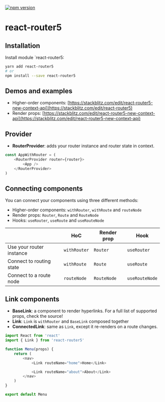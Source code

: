 [![npm version](https://badge.fury.io/js/react-router5.svg)](https://badge.fury.io/js/react-router5)

# react-router5

## Installation

Install module `react-router5:

```sh
yarn add react-router5
# or
npm install --save react-router5
```

## Demos and examples

-   Higher-order components: [https://stackblitz.com/edit/react-router5-new-context-api](https://stackblitz.com/edit/react-router5)
-   Render props: [https://stackblitz.com/edit/react-router5-new-context-api](https://stackblitz.com/edit/react-router5-new-context-api)

## Provider

-   **RouterProvider**: adds your router instance and router state in context.

```javascript
const AppWithRouter = (
    <RouterProvider router={router}>
        <App />
    </RouterProvider>
)
```

## Connecting components

You can connect your components using three different methods:

-   Higher-order components: `withRouter`, `withRoute` and `routeNode`
-   Render props: `Router`, `Route` and `RouteNode`
-   Hooks: `useRouter`, `useRoute` and `useRouteNode`

|                          | HoC          | Render prop | Hook           |
| ------------------------ | ------------ | ----------- | -------------- |
| Use your router instance | `withRouter` | `Router`    | `useRouter`    |
| Connect to routing state | `withRoute`  | `Route`     | `useRoute`     |
| Connect to a route node  | `routeNode`  | `RouteNode` | `useRouteNode` |

## Link components

-   **BaseLink**: a component to render hyperlinks. For a full list of supported props, check the source!
-   **Link**: `Link` is `withRouter` and `BaseLink` composed together
-   **ConnectedLink**: same as `Link`, except it re-renders on a route changes.

```javascript
import React from 'react'
import { Link } from 'react-router5'

function Menu(props) {
    return (
        <nav>
            <Link routeName="home">Home</Link>

            <Link routeName="about">About</Link>
        </nav>
    )
}

export default Menu
```
